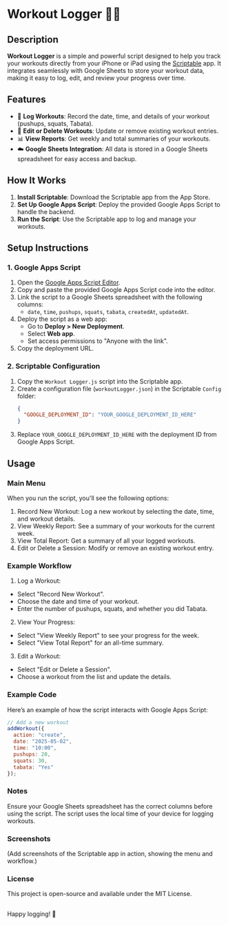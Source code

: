 # Workout Logger 🏋️‍♂️

## Description
**Workout Logger** is a simple and powerful script designed to help you track your workouts directly from your iPhone or iPad using the [Scriptable](https://scriptable.app/) app. It integrates seamlessly with Google Sheets to store your workout data, making it easy to log, edit, and review your progress over time.

## Features
- 📅 **Log Workouts**: Record the date, time, and details of your workout (pushups, squats, Tabata).
- 🔄 **Edit or Delete Workouts**: Update or remove existing workout entries.
- 📊 **View Reports**: Get weekly and total summaries of your workouts.
- ☁️ **Google Sheets Integration**: All data is stored in a Google Sheets spreadsheet for easy access and backup.

## How It Works
1. **Install Scriptable**: Download the Scriptable app from the App Store.
2. **Set Up Google Apps Script**: Deploy the provided Google Apps Script to handle the backend.
3. **Run the Script**: Use the Scriptable app to log and manage your workouts.

## Setup Instructions
### 1. Google Apps Script
1. Open the [Google Apps Script Editor](https://script.google.com/).
2. Copy and paste the provided Google Apps Script code into the editor.
3. Link the script to a Google Sheets spreadsheet with the following columns:
   - `date`, `time`, `pushups`, `squats`, `tabata`, `createdAt`, `updatedAt`.
4. Deploy the script as a web app:
   - Go to **Deploy > New Deployment**.
   - Select **Web app**.
   - Set access permissions to "Anyone with the link".
5. Copy the deployment URL.

### 2. Scriptable Configuration
1. Copy the `Workout Logger.js` script into the Scriptable app.
2. Create a configuration file (`workoutLogger.json`) in the Scriptable `Config` folder:
   ```json
   {
     "GOOGLE_DEPLOYMENT_ID": "YOUR_GOOGLE_DEPLOYMENT_ID_HERE"
   }
   ```
3. Replace `YOUR_GOOGLE_DEPLOYMENT_ID_HERE` with the deployment ID from Google Apps Script.

## Usage

### Main Menu
When you run the script, you'll see the following options:

1. Record New Workout: Log a new workout by selecting the date, time, and workout details.
2. View Weekly Report: See a summary of your workouts for the current week.
3. View Total Report: Get a summary of all your logged workouts.
4. Edit or Delete a Session: Modify or remove an existing workout entry.

### Example Workflow
1. Log a Workout:
- Select "Record New Workout".
- Choose the date and time of your workout.
- Enter the number of pushups, squats, and whether you did Tabata.
2. View Your Progress:
- Select "View Weekly Report" to see your progress for the week.
- Select "View Total Report" for an all-time summary.
3. Edit a Workout:
- Select "Edit or Delete a Session".
- Choose a workout from the list and update the details.

### Example Code
Here’s an example of how the script interacts with Google Apps Script:

```javascript
// Add a new workout
addWorkout({
  action: "create",
  date: "2025-05-02",
  time: "10:00",
  pushups: 20,
  squats: 30,
  tabata: "Yes"
});
```

### Notes
Ensure your Google Sheets spreadsheet has the correct columns before using the script.
The script uses the local time of your device for logging workouts.

### Screenshots
(Add screenshots of the Scriptable app in action, showing the menu and workflow.)

### License
This project is open-source and available under the MIT License.

##
Happy logging! 💪